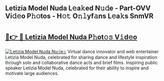 ## Letizia Model Nuda L𝚎a𝚔ed N𝚞𝚍e - Part-OVV Vi𝚍𝚎o P𝚑𝚘tos - H𝚘𝚝 O𝚗𝚕yf𝚊ns L𝚎a𝚔s SnmVR

# <h2><a href="http://kf6xysm.oniu.top/?m=Letizia+Model+Nuda">🔗👉 🔴 Letizia Model Nuda P𝚑ot𝚘𝚜 V𝚒d𝚎o</a></h2>

[![Letizia Model Nuda Nu𝚍e𝚜](https://i.imgur.com/0qMVB7G.gif)](http://kf6xysm.oniu.top/?m=Letizia+Model+Nuda)
Virtual dance innovator and web entertainer Letizia Model Nuda, celebrated for sharing dance and lifestyle inspiration through solo and collaborative dance acts and brief films. Inspiring public speaker Letizia Model Nuda, celebrated for their ability to inspire and motivate large audiences.  
